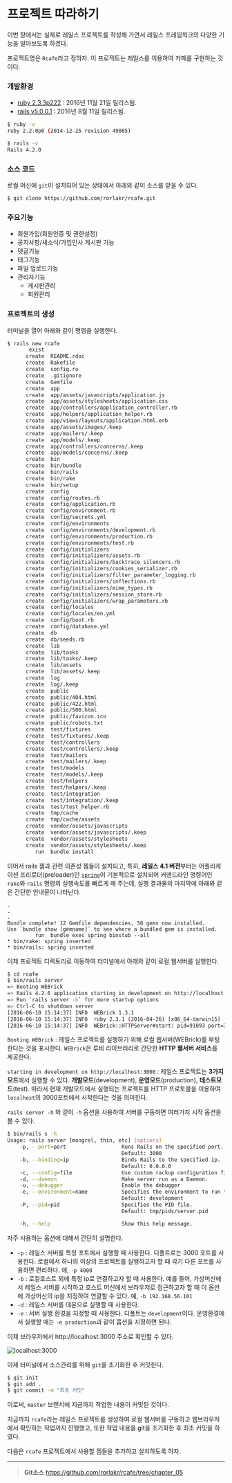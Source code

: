 # 프로젝트 따라하기

이번 장에서는 실제로 레일스 프로젝트를 작성해 가면서 레일스 프레임워크의 다양한 기능을 알아보도록 하겠다.

프로젝트명은 `Rcafe`라고 정하자. 이 프로젝트는 레일스를 이용하여 카페를 구현하는 것이다.

### 개발환경

* [ruby 2.3.3p222](https://www.ruby-lang.org/ko/news/2016/11/21/ruby-2-3-3-released/) : 2016년 11월 21일 릴리스됨.
* [rails v5.0.0.1](http://weblog.rubyonrails.org/2016/8/11/Rails-5-0-0-1-4-2-7-2-and-3-2-22-3-have-been-released/) : 2016년 8월 11일 릴리스됨. 

```bash
$ ruby -v
ruby 2.2.0p0 (2014-12-25 revision 49005)

$ rails -v
Rails 4.2.0
```

### 소스 코드

로컬 머신에 `git`이 설치되어 있는 상태에서 아래와 같이 소스를 받을 수 있다.

```bash
$ git clone https://github.com/rorlakr/rcafe.git
```

### 주요기능

* 회원가입(회원인증 및 권한설정)
* 공지사항/새소식/가입인사 게시판 기능
* 댓글기능
* 태그기능
* 파일 업로드기능
* 관리자기능
  * 게시판관리
  * 회원관리


### 프로젝트의 생성

터미널을 열어 아래와 같이 명령을 실행한다.

```bash
$ rails new rcafe
       exist
      create  README.rdoc
      create  Rakefile
      create  config.ru
      create  .gitignore
      create  Gemfile
      create  app
      create  app/assets/javascripts/application.js
      create  app/assets/stylesheets/application.css
      create  app/controllers/application_controller.rb
      create  app/helpers/application_helper.rb
      create  app/views/layouts/application.html.erb
      create  app/assets/images/.keep
      create  app/mailers/.keep
      create  app/models/.keep
      create  app/controllers/concerns/.keep
      create  app/models/concerns/.keep
      create  bin
      create  bin/bundle
      create  bin/rails
      create  bin/rake
      create  bin/setup
      create  config
      create  config/routes.rb
      create  config/application.rb
      create  config/environment.rb
      create  config/secrets.yml
      create  config/environments
      create  config/environments/development.rb
      create  config/environments/production.rb
      create  config/environments/test.rb
      create  config/initializers
      create  config/initializers/assets.rb
      create  config/initializers/backtrace_silencers.rb
      create  config/initializers/cookies_serializer.rb
      create  config/initializers/filter_parameter_logging.rb
      create  config/initializers/inflections.rb
      create  config/initializers/mime_types.rb
      create  config/initializers/session_store.rb
      create  config/initializers/wrap_parameters.rb
      create  config/locales
      create  config/locales/en.yml
      create  config/boot.rb
      create  config/database.yml
      create  db
      create  db/seeds.rb
      create  lib
      create  lib/tasks
      create  lib/tasks/.keep
      create  lib/assets
      create  lib/assets/.keep
      create  log
      create  log/.keep
      create  public
      create  public/404.html
      create  public/422.html
      create  public/500.html
      create  public/favicon.ico
      create  public/robots.txt
      create  test/fixtures
      create  test/fixtures/.keep
      create  test/controllers
      create  test/controllers/.keep
      create  test/mailers
      create  test/mailers/.keep
      create  test/models
      create  test/models/.keep
      create  test/helpers
      create  test/helpers/.keep
      create  test/integration
      create  test/integration/.keep
      create  test/test_helper.rb
      create  tmp/cache
      create  tmp/cache/assets
      create  vendor/assets/javascripts
      create  vendor/assets/javascripts/.keep
      create  vendor/assets/stylesheets
      create  vendor/assets/stylesheets/.keep
         run  bundle install
```

이어서 rails 젬과 관련 의존성 젬들이 설치되고, 특히, **레일스 4.1 버전**부터는 어플리케이션 프리로더(preloader)인 [`spring`](https://github.com/rails/spring)이 기본적으로 설치되어 커맨드라인 명령어인 `rake`와 `rails` 명령의 실행속도를 빠르게 해 주는데, 실행 결과물의 마지막에 아래와 같은 간단한 안내문이 나타난다.

```
.
.
.
Bundle complete! 12 Gemfile dependencies, 56 gems now installed.
Use `bundle show [gemname]` to see where a bundled gem is installed.
         run  bundle exec spring binstub --all
* bin/rake: spring inserted
* bin/rails: spring inserted
```

이제 프로젝트 디렉토리로 이동하여 터미널에서 아래와 같이 로컬 웹서버를 실행한다.

```bash
$ cd rcafe
$ bin/rails server
=> Booting WEBrick
=> Rails 4.2.6 application starting in development on http://localhost:3000
=> Run `rails server -h` for more startup options
=> Ctrl-C to shutdown server
[2016-06-10 15:14:37] INFO  WEBrick 1.3.1
[2016-06-10 15:14:37] INFO  ruby 2.3.1 (2016-04-26) [x86_64-darwin15]
[2016-06-10 15:14:37] INFO  WEBrick::HTTPServer#start: pid=91093 port=3000
```

`Booting WEBrick` : 레일스 프로젝트를 실행하기 위해 로컬 웹서버(WEBrick)를 부팅한다는 것을 표시한다. `WEBrick`은 루비 라이브러리로 간단한 **HTTP 웹서버 서비스**를 제공한다.  

`starting in development on http://localhost:3000` : 레일스 프로젝트는 **3가지 모드**에서 실행할 수 있다. **개발모드**(development), **운영모드**(production), **테스트모드**(test). 따라서 현재 개발모드에서 실행되는 프로젝트를 HTTP 프로토콜을 이용하여 `localhost`의 3000포트에서 시작한다는 것을 의미한다.

`rails server -h` 와 같이 `-h` 옵션을 사용하여 서버를 구동하면 여러가지 시작 옵션을 볼 수 있다.

```bash
$ bin/rails s -h
Usage: rails server [mongrel, thin, etc] [options]
    -p, --port=port                  Runs Rails on the specified port.
                                     Default: 3000
    -b, --binding=ip                 Binds Rails to the specified ip.
                                     Default: 0.0.0.0
    -c, --config=file                Use custom rackup configuration file
    -d, --daemon                     Make server run as a Daemon.
    -u, --debugger                   Enable the debugger
    -e, --environment=name           Specifies the environment to run this server under (test/development/production).
                                     Default: development
    -P, --pid=pid                    Specifies the PID file.
                                     Default: tmp/pids/server.pid

    -h, --help                       Show this help message.
```

자주 사용하는 옵션에 대해서 간단히 설명한다. 

* `-p` : 레일스 서버를 특정 포트에서 실행할 때 사용한다. 디폴트로는 3000 포트를 사용한다. 로컬에서 하나의 이상의 프로젝트를 실행하고자 할 때 각기 다른 포트를 사용하면 편리하다. 예, `-p 4000`
* `-b` : 로컬호스트 외에 특정 ip로 연결하고자 할 때 사용한다. 예를 들어, 가상머신에서 레일스 서버를 시작하고 호스트 머신에서 브라우저로 접근하고자 할 때 이 옵션에 가상머신의 ip을 지정하여 연결할 수 있다. 예, `-b 192.168.56.101`
* `-d` : 레일스 서버를 데몬으로 실행할 때 사용한다.
* `-e` : 서버 실행 환경을 지정할 때 사용한다. 디폴트는 `development`이다. 운영환경에서 실행할 때는 `-e production`과 같이 옵션을 지정하면 된다. 

이제 브라우저에서 http://localhost:3000 주소로 확인할 수 있다.

![localhost:3000](http://i1373.photobucket.com/albums/ag392/rorlab/localhost_3000_zps48e7d0ba.png)

이제 터미널에서 소스관리를 위해 `git`을 초기화한 후 커밋한다.

```bash
$ git init
$ git add .
$ git commit -m "최초 커밋"
```

이로써, `master` 브랜치에 지금까지 작업한 내용이 커밋된 것이다.


지금까지 `rcafe`라는 레일스 프로젝트를 생성하여 로컬 웹서버를 구동하고 웹브라우저에서 확인하는 작업까지 진행했고, 또한 작업 내용을 git을 초기화한 후 최초 커밋을 하였다.

다음은 `rcafe` 프로젝트에서 사용할 젬들을 추가하고 설치하도록 하자.



---
> **Git소스** https://github.com/rorlakr/rcafe/tree/chapter_05



